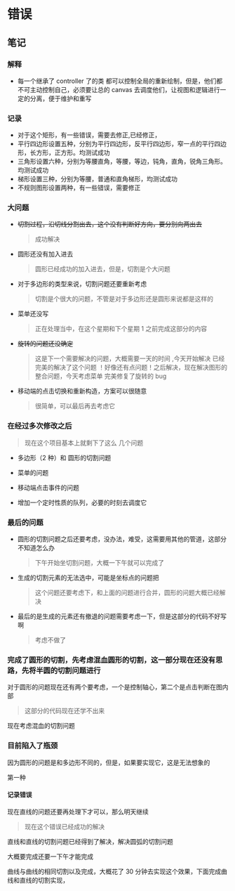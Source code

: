 # 错误

## 笔记

### 解释

-   每一个继承了 controller 了的类 都可以控制全局的重新绘制，但是，他们都不可主动控制自己，必须要让总的 canvas 去调度他们，让视图和逻辑进行一定的分离，便于维护和重写

### 记录

-   对于这个矩形，有一些错误，需要去修正,已经修正，
-   平行四边形设置五种，分别为平行四边形，反平行四边形，窄一点的平行四边形，长方形，正方形。均测试成功
-   三角形设置六种，分别为等腰直角，等腰，等边，钝角，直角，锐角三角形。均测试成功
-   梯形设置三种，分别为等腰，普通和直角梯形，均测试成功
-   不规则图形设置两种，有一些错误，需要修正

### 大问题

-   ~~切割过程，沿切线分割出去，这个没有判断好方向，要分别向两出去~~

    > 成功解决

-   圆形还没有加入进去

    > 圆形已经成功的加入进去，但是，切割是个大问题

-   对于多边形的类型来说，切割问题还要重新考虑

    > 切割是个很大的问题，不管是对于多边形还是圆形来说都是这样的

-   菜单还没写

    > 正在处理当中，在这个星期和下个星期 1 之前完成这部分的内容

-   ~~旋转的问题还没确定~~

    > 这是下一个需要解决的问题，大概需要一天的时间 ,今天开始解决
    > 已经完美的解决了这个问题
    > ！好像还有点问题！之后解决，现在解决图形的整合问题，今天考虑菜单
    > 完美修复了旋转的 bug

-   移动端的点击切换和重新构造，方案可以很随意

    > 很简单，可以最后再去考虑它

### 在经过多次修改之后

> 现在这个项目基本上就剩下了这么 几个问题

-   多边形（2 种）和 圆形的切割问题

-   菜单的问题

-   移动端点击事件的问题

-   增加一个定时性质的队列，必要的时刻去调度它

### 最后的问题

-   圆形的切割问题之后还要考虑，没办法，难受，这需要用其他的管道，这部分不知道怎么办

    > 下午开始坐切割问题，大概一下午就可以完成了

-   生成的切割元素的无法选中，可能是坐标点的问题把

    > 这个问题还要考虑下，和上面的问题进行合并，圆形的问题大概已经解决

-   最后的是生成的元素还有撤退的问题需要考虑一下，但是这部分的代码不好写啊
    > 考虑不做了

### 完成了圆形的切割，先考虑混血圆形的切割，这一部分现在还没有思路，先将半圆的切割问题进行

对于圆形的问题现在还有两个要考虑，一个是控制轴心，第二个是点击判断在图内部

> 这部分的代码现在还学不出来

现在考虑混血的切割问题

### 目前陷入了瓶颈

因为圆形的问题是和多边形不同的，但是，如果要实现它，这是无法想象的

第一种

#### 记录错误

现在直线的问题还要再处理下才可以，那么明天继续

> 现在这个错误已经成功的解决

直线和直线的切割问题已经得到了解决，解决圆弧的切割问题

大概要完成还要一下午才能完成

曲线与曲线的相同切割以及完成，大概花了 30 分钟去实现这个效果，下面完成曲线和直线的切割实现，
